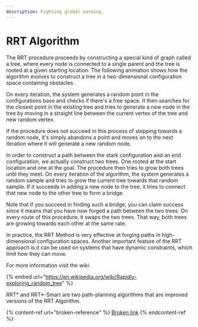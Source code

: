 ```yaml
---
description: Fighting global warming.
---
```


# RRT Algorithm

The RRT procedure proceeds by constructing a special kind of graph called a tree, where every node is connected to a single parent and the tree is rooted at a given starting location. The following animation shows how the algorithm evolves to construct a tree in a two-dimensional configuration space containing obstacles.

On every iteration, the system generates a random point in the configurations base and checks if there's a free space. It then searches for the closest point in the existing tree and tries to generate a new node in the tree by moving in a straight line between the current vertex of the tree and new random vertex.

If the procedure does not succeed in this process of stepping towards a random node, it's simply abandons a point and moves on to the next iteration where it will generate a new random node.

In order to construct a path between the stark configuration and an end configuration, we actually construct two trees. One rooted at the start location and one at the goal. The procedure then tries to grow both trees until they meet. On every iteration of the algorithm, the system generates a random sample and tries to grow the current tree towards that random sample. If it succeeds in adding a new node to the tree, it tries to connect that new node to the other tree to form a bridge.

Note that if you succeed in finding such a bridge, you can claim success since it means that you have now forged a path between the two trees. On every route of this procedure, it swaps the two trees. That way, both trees are growing towards each other at the same rate.

In practice, the RRT Method is very effective at forging paths in high-dimensional configuration spaces. Another important feature of the RRT approach is it can be used on systems that have dynamic constraints, which limit how they can move.

For more information visit the wiki:

{% embed url="https://en.wikipedia.org/wiki/Rapidly-exploring_random_tree" %}

RRT\* and RRT\*-Smart are two path-planning algorithms that are improved versions of the RRT Algorithm.&#x20;

{% content-ref url="broken-reference" %}
[Broken link](broken-reference)
{% endcontent-ref %}

